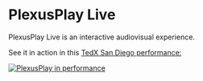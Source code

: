 # PlexusPlay Live

PlexusPlay Live is an interactive audiovisual experience.

See it in action in this [TedX San Diego performance:](https://www.youtube.com/watch?v=B6uHfTcI2f4)

[![PlexusPlay in performance](https://i3.ytimg.com/vi/B6uHfTcI2f4/hqdefault.jpg)](https://www.youtube.com/watch?v=B6uHfTcI2f4)
